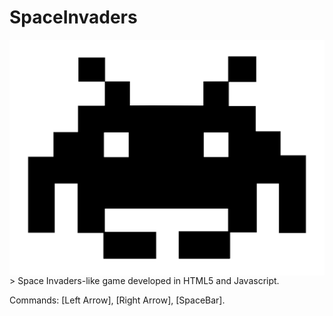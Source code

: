 # SpaceInvaders
<img src="SpaceInvaders.png" align="right" />
> Space Invaders-like game developed in HTML5 and Javascript.

Commands: [Left Arrow], [Right Arrow], [SpaceBar].